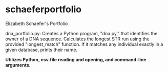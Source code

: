 # schaeferportfolio
Elizabeth Schaefer's Portfolio

dna_portfolio.py:
Creates a Python program, "dna.py," that identifies the owner of a DNA sequence. Calculates the longest STR run using the provided "longest_match" function. If it matches any individual exactly in a given database, prints their name.

**Utilizes Python, csv.file reading and opening, and command-line arguments.**

